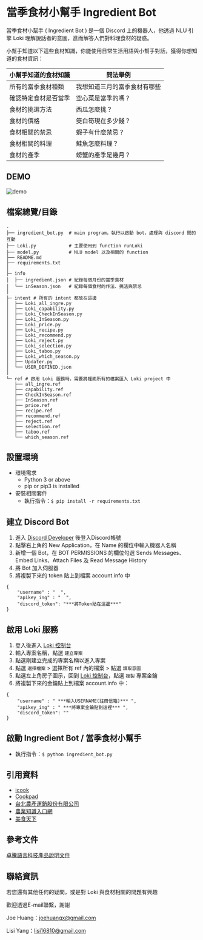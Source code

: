 # 當季食材小幫手 Ingredient Bot
當季食材小幫手 ( Ingredient Bot ) 是一個 Discord 上的機器人，他透過 NLU 引擎 Loki 理解說話者的意圖，進而解答人們對料理食材的疑惑。

小幫手知道以下這些食材知識，你能使用日常生活用語與小幫手對話，獲得你想知道的食材資訊：

| 小幫手知道的食材知識 | 問法舉例 |
| --------- | -------- |
| 所有的當季食材種類 | 我想知道三月的當季食材有哪些 |
| 確認特定食材是否當季 | 空心菜是當季的嗎？ |
| 食材的挑選方法 | 西瓜怎麼挑？ |
| 食材的價格 | 筊白筍現在多少錢？ |
| 食材相關的禁忌 | 蝦子有什麼禁忌？ |
| 食材相關的料理 | 鮭魚怎麼料理？ |
| 食材的產季 | 螃蟹的產季是幾月？ |


DEMO
-------------
![demo](https://user-images.githubusercontent.com/60727654/188308106-9ed17f09-9d18-4ac2-98f6-bfae481b6eb2.gif)

檔案總覽/目錄
-------------
```
.
├── ingredient_bot.py  # main program，執行以啟動 bot，處理與 discord 間的互動
├── Loki.py            # 主要使用到 function runLoki 
├── model.py           # NLU model 以及相關的 function
├── README.md
├── requirements.txt
│  
├─ info 
│  ├── ingredient.json # 紀錄每個月份的當季食材
│  └── inSeason.json   # 紀錄每個食材的作法、挑法與禁忌
│      
├─ intent # 所有的 intent 都放在這邊
│  ├── Loki_all_ingre.py
│  ├── Loki_capability.py
│  ├── Loki_CheckInSeason.py
│  ├── Loki_InSeason.py
│  ├── Loki_price.py
│  ├── Loki_recipe.py
│  ├── Loki_recommend.py
│  ├── Loki_reject.py
│  ├── Loki_selection.py
│  ├── Loki_taboo.py
│  ├── Loki_which_season.py
│  ├── Updater.py
│  └── USER_DEFINED.json
│          
└─ ref # 啟用 Loki 服務時，需要將裡面所有的檔案匯入 Loki project 中
   ├── all_ingre.ref
   ├── capability.ref
   ├── CheckInSeason.ref
   ├── InSeason.ref
   ├── price.ref
   ├── recipe.ref
   ├── recommend.ref
   ├── reject.ref
   ├── selection.ref
   ├── taboo.ref
   └── which_season.ref
```

設置環境
-------------
- 環境需求
    - Python 3 or above
    - pip or pip3 is installed
- 安裝相關套件
    - 執行指令：`$ pip install -r requirements.txt`

建立 Discord Bot
-------------
1. 進入 [Discord Developer](https://discord.com/developers/applications) 後登入Discord帳號
2. 點擊右上角的 New Application，在 Name 的欄位中輸入機器人名稱
3. 新增一個 Bot，在 BOT PERMISSIONS 的欄位勾選 Sends Messages、Embed Links、Attach Files 及 Read Message History
4. 將 Bot 加入伺服器
5. 將複製下來的 token 貼上到檔案 account.info 中
```
{
    "username" : "  ",
    "apikey_ing" : "  ",
    "discord_token": "***將Token貼在這邊***"
}
```

啟用 Loki 服務
-------------
1. 登入後進入 [Loki 控制台](https://api.droidtown.co/loki/)
2. 輸入專案名稱，點選 `建立專案`
3. 點選剛建立完成的專案名稱以進入專案
4. 點選 `選擇檔案` > 選擇所有 ref 內的檔案 > 點選 `讀取意圖`
5. 點選左上角房子圖示，回到 [Loki 控制台](https://api.droidtown.co/loki/)，點選 `複製` 專案金鑰
6. 將複製下來的金鑰貼上到檔案 account.info 中：
```
{
    "username" : " ***輸入USERNAME(註冊信箱)*** ",
    "apikey_ing" : " ***將專案金鑰貼到這裡*** ",
    "discord_token": ""
}
```

啟動 Ingredient Bot / 當季食材小幫手
-------------
- 執行指令：`$ python ingredient_bot.py`

引用資料
-------------
* [icook](https://icook.tw/)
* [Cookpad](https://cookpad.com/tw)
* [台北農產運銷股份有限公司](http://www.tapmc.com.taipei/)
* [農業知識入口網](https://kmweb.coa.gov.tw/)
* [美食天下](https://www.meishichina.com/)

參考文件
-------------
[卓騰語言科技產品說明文件](https://api.droidtown.co/document/)

聯絡資訊
-------------
若您還有其他任何的疑問，或是對 Loki 與食材相關的問題有興趣 

歡迎透過E-mail聯繫，謝謝 

Joe Huang：[joehuangx@gmail.com](mailto:joehuangx@gmail.com)      

Lisi Yang：[lisi16810@gmail.com](mailto:lisi16810@gmail.com)
